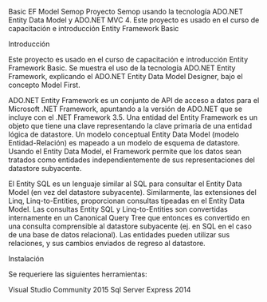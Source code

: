 Basic EF Model Semop
Proyecto Semop usando la tecnología ADO.NET Entity Data Model  y ADO.NET MVC 4. Este proyecto es usado en el curso de capacitación e introducción Entity Framework Basic

Introducción

Este proyecto es usado en el curso de capacitación e introducción Entity Framework Basic. Se muestra el uso de la tecnología ADO.NET Entity Framework, explicando el ADO.NET Entity Data Model Designer, bajo el concepto Model First.

ADO.NET Entity Framework es un conjunto de API de acceso a datos para el Microsoft .NET Framework, apuntando a la versión de ADO.NET que se incluye con el .NET Framework 3.5.
Una entidad del Entity Framework es un objeto que tiene una clave representando la clave primaria de una entidad lógica de datastore. Un modelo conceptual Entity Data Model (modelo Entidad-Relación) es mapeado a un modelo de esquema de datastore. Usando el Entity Data Model, el Framework permite que los datos sean tratados como entidades independientemente de sus representaciones del datastore subyacente.

El Entity SQL es un lenguaje similar al SQL para consultar el Entity Data Model (en vez del datastore subyacente). Similarmente, las extensiones del Linq, Linq-to-Entities, proporcionan consultas tipeadas en el Entity Data Model. Las consultas Entity SQL y Linq-to-Entities son convertidas internamente en un Canonical Query Tree que entonces es convertido en una consulta comprensible al datastore subyacente (ej. en SQL en el caso de una base de datos relacional). Las entidades pueden utilizar sus relaciones, y sus cambios enviados de regreso al datastore.

Instalación

Se requeriere las siguientes herramientas:

Visual Studio Community 2015
Sql Server Express 2014
